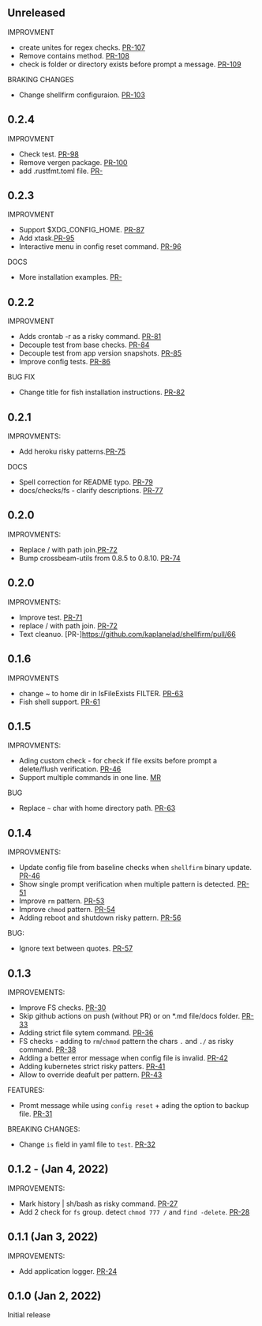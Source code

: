 ## Unreleased
IMPROVMENT
* create unites for regex checks. [PR-107](https://github.com/kaplanelad/shellfirm/pull/107)
* Remove contains method. [PR-108](https://github.com/kaplanelad/shellfirm/pull/108)
* check is folder or directory exists before prompt a message. [PR-109](https://github.com/kaplanelad/shellfirm/pull/109)

BRAKING CHANGES
* Change shellfirm configuraion. [PR-103](https://github.com/kaplanelad/shellfirm/pull/103)

## 0.2.4
IMPROVMENT
* Check test. [PR-98](https://github.com/kaplanelad/shellfirm/pull/98)
* Remove vergen package. [PR-100](https://github.com/kaplanelad/shellfirm/pull/100)
* add .rustfmt.toml file. [PR-](https://github.com/kaplanelad/shellfirm/pull/101)

## 0.2.3
IMPROVMENT
* Support $XDG_CONFIG_HOME. [PR-87](https://github.com/kaplanelad/shellfirm/pull/87)
* Add xtask.[PR-95](https://github.com/kaplanelad/shellfirm/pull/95)
* Interactive menu in config reset command. [PR-96](https://github.com/kaplanelad/shellfirm/pull/96)

DOCS
* More installation examples. [PR-](https://github.com/kaplanelad/shellfirm/pull/94)

## 0.2.2
IMPROVMENT
* Adds crontab -r as a risky command. [PR-81](https://github.com/kaplanelad/shellfirm/pull/81)
* Decouple test from base checks. [PR-84](https://github.com/kaplanelad/shellfirm/pull/84)
* Decouple test from app version snapshots. [PR-85](https://github.com/kaplanelad/shellfirm/pull/85)
* Improve config tests. [PR-86](https://github.com/kaplanelad/shellfirm/pull/86)

BUG FIX
* Change title for fish installation instructions. [PR-82](https://github.com/kaplanelad/shellfirm/pull/82)

## 0.2.1
IMPROVMENTS:
* Add heroku risky patterns.[PR-75](https://github.com/kaplanelad/shellfirm/pull/75)

DOCS
* Spell correction for README typo. [PR-79](https://github.com/kaplanelad/shellfirm/pull/79)
* docs/checks/fs - clarify descriptions. [PR-77](https://github.com/kaplanelad/shellfirm/pull/77)

## 0.2.0
IMPROVMENTS:
* Replace / with path join.[PR-72](https://github.com/kaplanelad/shellfirm/pull/72)
* Bump crossbeam-utils from 0.8.5 to 0.8.10. [PR-74](https://github.com/kaplanelad/shellfirm/pull/74)


## 0.2.0
IMPROVMENTS:
* Improve test. [PR-71](https://github.com/kaplanelad/shellfirm/pull/71)
* replace / with path join. [PR-72](https://github.com/kaplanelad/shellfirm/pull/72)
* Text cleanuo. [PR-]https://github.com/kaplanelad/shellfirm/pull/66

## 0.1.6
IMPROVMENTS
* change ~ to home dir in IsFileExists FILTER. [PR-63](https://github.com/kaplanelad/shellfirm/pull/63)
* Fish shell support. [PR-61](https://github.com/kaplanelad/shellfirm/pull/61)

## 0.1.5 

IMPROVMENTS:
* Ading custom check - for check if file exsits before prompt a delete/flush verification. [PR-46](https://github.com/kaplanelad/shellfirm/pull/60)
* Support multiple commands in one line. [MR](https://github.com/kaplanelad/shellfirm/commit/c2c4d0633dcdac38b6b44d5351179f6e1421096d)

BUG
* Replace `~` char with home directory path. [PR-63](https://github.com/kaplanelad/shellfirm/pull/63)
## 0.1.4 

IMPROVMENTS:
* Update config file from baseline checks when `shellfirm` binary update. [PR-46](https://github.com/kaplanelad/shellfirm/pull/46)
* Show single prompt verification when multiple pattern is detected. [PR-51](https://github.com/kaplanelad/shellfirm/pull/51)
* Improve `rm` pattern. [PR-53](https://github.com/kaplanelad/shellfirm/pull/53)
* Improve `chmod` pattern. [PR-54](https://github.com/kaplanelad/shellfirm/pull/54)
* Adding reboot and shutdown risky pattern. [PR-56](https://github.com/kaplanelad/shellfirm/pull/56)

BUG:
* Ignore text between quotes. [PR-57](https://github.com/kaplanelad/shellfirm/pull/57)

## 0.1.3 

IMPROVEMENTS:
* Improve FS checks. [PR-30](https://github.com/kaplanelad/shellfirm/pull/30)
* Skip github actions on push (without PR) or on *.md file/docs folder. [PR-33](https://github.com/kaplanelad/shellfirm/pull/33) 
* Adding strict file sytem command. [PR-36](https://github.com/kaplanelad/shellfirm/pull/36)
* FS checks - adding to `rm`/`chmod` pattern the chars `.` and `./` as risky command. [PR-38](https://github.com/kaplanelad/shellfirm/pull/38)
* Adding a better error message when config file is invalid. [PR-42](https://github.com/kaplanelad/shellfirm/pull/42)
* Adding kubernetes strict risky patters. [PR-41](https://github.com/kaplanelad/shellfirm/pull/41)
* Allow to override deafult per pattern. [PR-43](https://github.com/kaplanelad/shellfirm/pull/43)

FEATURES:
* Promt message while using `config reset` + ading the option to backup file. [PR-31](https://github.com/kaplanelad/shellfirm/pull/31)

BREAKING CHANGES:
* Change `is` field in yaml file to `test`. [PR-32](https://github.com/kaplanelad/shellfirm/pull/32)

## 0.1.2 - (Jan 4, 2022)

IMPROVEMENTS:
* Mark history | sh/bash as risky command. [PR-27](https://github.com/kaplanelad/shellfirm/pull/27)
* Add 2 check for `fs` group. detect `chmod 777 /` and `find -delete`. [PR-28](https://github.com/kaplanelad/shellfirm/pull/28)

## 0.1.1 (Jan 3, 2022)

IMPROVEMENTS:

* Add application logger. [PR-24](https://github.com/kaplanelad/shellfirm/pull/24)

## 0.1.0 (Jan 2, 2022)
Initial release
